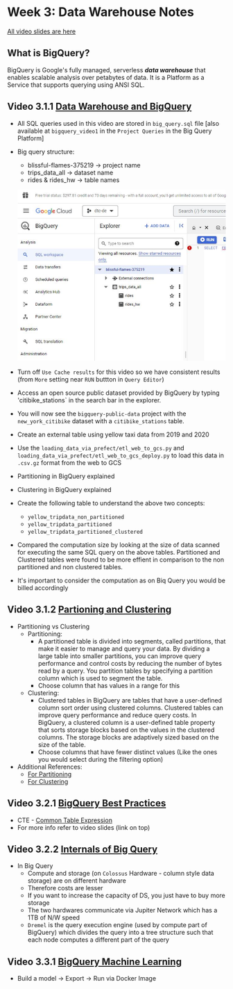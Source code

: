 # Week 3: Data Warehouse Notes
 [All video slides are here](https://docs.google.com/presentation/d/1a3ZoBAXFk8-EhUsd7rAZd-5p_HpltkzSeujjRGB2TAI/edit#slide=id.p)

## What is BigQuery?
BigQuery is Google's fully managed, serverless ***data warehouse*** that enables scalable analysis over petabytes of data. It is a Platform as a Service that supports querying using ANSI SQL.

## Video 3.1.1 [Data Warehouse and BigQuery](https://www.youtube.com/watch?v=jrHljAoD6nM&list=PL3MmuxUbc_hJed7dXYoJw8DoCuVHhGEQb&index=25)
* All SQL queries used in this video are stored in `big_query.sql` file [also available at `bigquery_video1` in the `Project Queries` in the Big Query Platform]
* Big query structure:
    * blissful-flames-375219 -> project name
    * trips_data_all -> dataset name
    * rides & rides_hw -> table names
    
    ![Bigquery Structure](images/bigquery_structure.JPG)
* Turn off `Use Cache results` for this video so we have consistent results (from `More` setting near `RUN` buttton in `Query Editor`)
* Access an open source public dataset provided by BigQuery by typing 'citibike_stations` in the search bar in the explorer.
* You will now see the `bigquery-public-data` project with the `new_york_citibike` dataset with a `citibike_stations` table.
* Create an external table using yellow taxi data from 2019 and 2020
* Use the `loading_data_via_prefect/etl_web_to_gcs.py` and `loading_data_via_prefect/etl_web_to_gcs_deploy.py` to load this data in `.csv.gz` format from the web to GCS
* Partitioning in BigQuery explained
* Clustering in BigQuery explained
* Create the following table to understand the above two concepts:
    - `yellow_tripdata_non_partitioned`
    - `yellow_tripdata_partitioned`
    - `yellow_tripdata_partitioned_clustered`
* Compared the computation size by looking at the size of data scanned for executing the same SQL query on the above tables. Partitioned and Clustered tables were found to be more effient in comparison to the non partitioned and non clustered tables.
* It's important to consider the computation as on Biq Query you would be billed accordingly

## Video 3.1.2 [Partioning and Clustering](https://www.youtube.com/watch?v=-CqXf7vhhDs&list=PL3MmuxUbc_hJed7dXYoJw8DoCuVHhGEQb&index=26)
* Partitioning vs Clustering
    * Partitioning: 
        - A partitioned table is divided into segments, called partitions, that make it easier to manage and query your data. By dividing a large table into smaller partitions, you can improve query performance and control costs by reducing the number of bytes read by a query. You partition tables by specifying a partition column which is used to segment the table.
        - Choose column that has values in a range for this
    * Clustering: 
        - Clustered tables in BigQuery are tables that have a user-defined column sort order using clustered columns. Clustered tables can improve query performance and reduce query costs. In BigQuery, a clustered column is a user-defined table property that sorts storage blocks based on the values in the clustered columns. The storage blocks are adaptively sized based on the size of the table.
        - Choose columns that have fewer distinct values (Like the ones you would select during the filtering option)
* Additional References:
    - [For Partitioning](https://cloud.google.com/bigquery/docs/partitioned-tables)
    - [For Clustering](https://cloud.google.com/bigquery/docs/clustered-tables)

## Video 3.2.1 [BigQuery Best Practices](https://www.youtube.com/watch?v=k81mLJVX08w&list=PL3MmuxUbc_hJed7dXYoJw8DoCuVHhGEQb&index=27)
* CTE - [Common Table Expression](https://towardsdatascience.com/common-table-expressions-5-tips-for-data-scientists-to-write-better-sql-bf3547dcde3e)
* For more info refer to video slides (link on top)

## Video 3.2.2 [Internals of Big Query](https://www.youtube.com/watch?v=eduHi1inM4s&list=PL3MmuxUbc_hJed7dXYoJw8DoCuVHhGEQb&index=28)
* In Big Query
    - Compute  and storage (on `Colossus` Hardware - column style data storage) are on different hardware
    - Therefore costs are lesser
    - If you want to increase the capacity of DS, you just have to buy more storage
    - The two hardwares communicate via Jupiter Network which has a 1TB of N/W speed
    - `Dremel` is the query execution engine (used by compute part of BigQuery) which divides the query into a tree structure such that each node computes a different part of the query

## Video 3.3.1 [BigQuery Machine Learning](https://www.youtube.com/watch?v=B-WtpB0PuG4&list=PL3MmuxUbc_hJed7dXYoJw8DoCuVHhGEQb&index=29)
* Build a model -> Export -> Run via Docker Image
